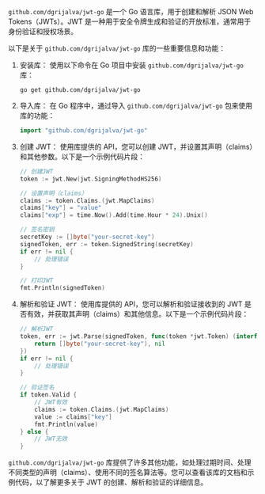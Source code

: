 `github.com/dgrijalva/jwt-go` 是一个 Go 语言库，用于创建和解析 JSON Web Tokens（JWTs）。JWT 是一种用于安全令牌生成和验证的开放标准，通常用于身份验证和授权场景。

以下是关于 `github.com/dgrijalva/jwt-go` 库的一些重要信息和功能：

1. 安装库：
   使用以下命令在 Go 项目中安装 `github.com/dgrijalva/jwt-go` 库：
   ```
   go get github.com/dgrijalva/jwt-go
   ```

2. 导入库：
   在 Go 程序中，通过导入 `github.com/dgrijalva/jwt-go` 包来使用库的功能：
   ```go
   import "github.com/dgrijalva/jwt-go"
   ```

3. 创建 JWT：
   使用库提供的 API，您可以创建 JWT，并设置其声明（claims）和其他参数。以下是一个示例代码片段：
   ```go
   // 创建JWT
   token := jwt.New(jwt.SigningMethodHS256)

   // 设置声明（claims）
   claims := token.Claims.(jwt.MapClaims)
   claims["key"] = "value"
   claims["exp"] = time.Now().Add(time.Hour * 24).Unix()

   // 签名密钥
   secretKey := []byte("your-secret-key")
   signedToken, err := token.SignedString(secretKey)
   if err != nil {
       // 处理错误
   }

   // 打印JWT
   fmt.Println(signedToken)
   ```

4. 解析和验证 JWT：
   使用库提供的 API，您可以解析和验证接收到的 JWT 是否有效，并获取其声明（claims）和其他信息。以下是一个示例代码片段：
   ```go
   // 解析JWT
   token, err := jwt.Parse(signedToken, func(token *jwt.Token) (interface{}, error) {
       return []byte("your-secret-key"), nil
   })
   if err != nil {
       // 处理错误
   }

   // 验证签名
   if token.Valid {
       // JWT有效
       claims := token.Claims.(jwt.MapClaims)
       value := claims["key"]
       fmt.Println(value)
   } else {
       // JWT无效
   }
   ```

`github.com/dgrijalva/jwt-go` 库提供了许多其他功能，如处理过期时间、处理不同类型的声明（claims）、使用不同的签名算法等。您可以查看该库的文档和示例代码，以了解更多关于 JWT 的创建、解析和验证的详细信息。